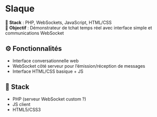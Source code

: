 # Slaque

💬 **Stack** : PHP, WebSockets, JavaScript, HTML/CSS  
🎯 **Objectif** : Démonstrateur de tchat temps réel avec interface simple et communications WebSocket

## ⚙️ Fonctionnalités

- Interface conversationnelle web
- WebSocket côté serveur pour l’émission/réception de messages
- Interface HTML/CSS basique + JS

## 🧪 Stack

- PHP (serveur WebSocket custom ?)
- JS client
- HTML5/CSS3
